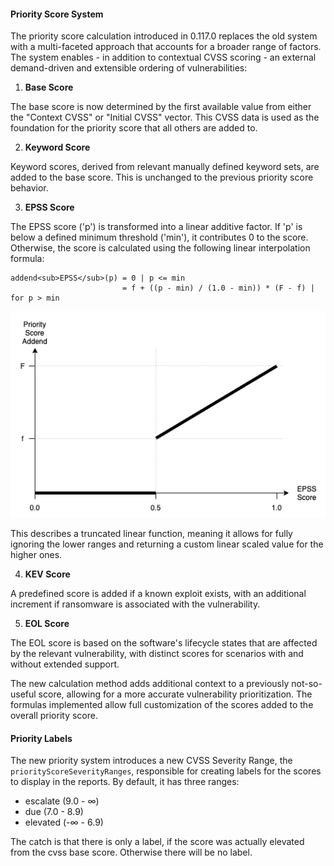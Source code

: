 #### Priority Score System

The priority score calculation introduced in 0.117.0 replaces the old system with a multi-faceted approach that accounts 
for a broader range of factors. The system enables - in addition to contextual CVSS scoring - an external 
demand-driven and extensible ordering of vulnerabilities:

1. **Base Score**

The base score is now determined by the first available value from either the "Context CVSS" or "Initial CVSS" vector.
This CVSS data is used as the foundation for the priority score that all others are added to.

2. **Keyword Score**

Keyword scores, derived from relevant manually defined keyword sets, are added to the base score. This is unchanged to
the previous priority score behavior.

3. **EPSS Score**

The EPSS score ('p') is transformed into a linear additive factor. If 'p' is below a defined minimum threshold ('min'),
it contributes 0 to the score. Otherwise, the score is calculated using the following linear interpolation formula:

    addend<sub>EPSS</sub>(p) = 0 | p <= min 
                             = f + ((p - min) / (1.0 - min)) * (F - f) | for p > min

![priority-score.png](priority-score.png)

This describes a truncated linear function, meaning it allows for fully ignoring the lower ranges and returning a custom
linear scaled value for the higher ones.

4. **KEV Score**

A predefined score is added if a known exploit exists, with an additional increment if ransomware is associated with the
vulnerability.

5. **EOL Score**

The EOL score is based on the software's lifecycle states that are affected by the relevant vulnerability, with distinct
scores for scenarios with and without extended support.

The new calculation method adds additional context to a previously not-so-useful score, allowing for a more accurate
vulnerability prioritization. The formulas implemented allow full customization of the scores added to the overall
priority score.

#### Priority Labels

The new priority system introduces a new CVSS Severity Range, the `priorityScoreSeverityRanges`, responsible for
creating labels for the scores to display in the reports. By default, it has three ranges:

- escalate (9.0 - ∞)
- due (7.0 - 8.9)
- elevated (-∞ - 6.9)

The catch is that there is only a label, if the score was actually elevated from the cvss base score. Otherwise there
will be no label.